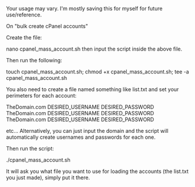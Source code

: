 Your usage may vary. I'm mostly saving this for myself for future use/reference.

On "bulk create cPanel accounts"

Create the file:

nano cpanel_mass_account.sh then input the script inside the above file.

Then run the following:

touch cpanel_mass_account.sh; chmod +x cpanel_mass_account.sh; tee -a cpanel_mass_account.sh

You also need to create a file named something like list.txt and set your perimeters for each account:

TheDomain.com DESIRED_USERNAME DESIRED_PASSWORD
TheDomain.com DESIRED_USERNAME DESIRED_PASSWORD
TheDomain.com DESIRED_USERNAME DESIRED_PASSWORD

etc... Alternatively, you can just input the domain and the script will automatically create usernames and passwords for each one.

Then run the script:

./cpanel_mass_account.sh

It will ask you what file you want to use for loading the accounts (the list.txt you just made), simply put it there.
